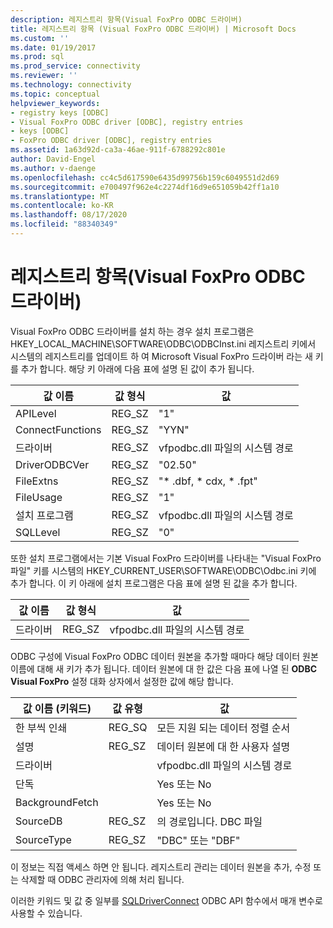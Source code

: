 ```yaml
---
description: 레지스트리 항목(Visual FoxPro ODBC 드라이버)
title: 레지스트리 항목 (Visual FoxPro ODBC 드라이버) | Microsoft Docs
ms.custom: ''
ms.date: 01/19/2017
ms.prod: sql
ms.prod_service: connectivity
ms.reviewer: ''
ms.technology: connectivity
ms.topic: conceptual
helpviewer_keywords:
- registry keys [ODBC]
- Visual FoxPro ODBC driver [ODBC], registry entries
- keys [ODBC]
- FoxPro ODBC driver [ODBC], registry entries
ms.assetid: 1a63d92d-ca3a-46ae-911f-6788292c801e
author: David-Engel
ms.author: v-daenge
ms.openlocfilehash: cc4c5d617590e6435d99756b159c6049551d2d69
ms.sourcegitcommit: e700497f962e4c2274df16d9e651059b42ff1a10
ms.translationtype: MT
ms.contentlocale: ko-KR
ms.lasthandoff: 08/17/2020
ms.locfileid: "88340349"
---
```

# <a name="registry-entries-visual-foxpro-odbc-driver"></a>레지스트리 항목(Visual FoxPro ODBC 드라이버)
Visual FoxPro ODBC 드라이버를 설치 하는 경우 설치 프로그램은 HKEY_LOCAL_MACHINE\SOFTWARE\ODBC\ODBCInst.ini 레지스트리 키에서 시스템의 레지스트리를 업데이트 하 여 Microsoft Visual FoxPro 드라이버 라는 새 키를 추가 합니다. 해당 키 아래에 다음 표에 설명 된 값이 추가 됩니다.  
  
|값 이름|값 형식|값|  
|----------------|----------------|-----------|  
|APILevel|REG_SZ|"1"|  
|ConnectFunctions|REG_SZ|"YYN"|  
|드라이버|REG_SZ|vfpodbc.dll 파일의 시스템 경로|  
|DriverODBCVer|REG_SZ|"02.50"|  
|FileExtns|REG_SZ|"* .dbf, \* cdx, \* .fpt"|  
|FileUsage|REG_SZ|"1"|  
|설치 프로그램|REG_SZ|vfpodbc.dll 파일의 시스템 경로|  
|SQLLevel|REG_SZ|"0"|  
  
 또한 설치 프로그램에서는 기본 Visual FoxPro 드라이버를 나타내는 "Visual FoxPro 파일" 키를 시스템의 HKEY_CURRENT_USER\SOFTWARE\ODBC\Odbc.ini 키에 추가 합니다. 이 키 아래에 설치 프로그램은 다음 표에 설명 된 값을 추가 합니다.  
  
|값 이름|값 형식|값|  
|----------------|----------------|-----------|  
|드라이버|REG_SZ|vfpodbc.dll 파일의 시스템 경로|  
  
 ODBC 구성에 Visual FoxPro ODBC 데이터 원본을 추가할 때마다 해당 데이터 원본 이름에 대해 새 키가 추가 됩니다. 데이터 원본에 대 한 값은 다음 표에 나열 된 **ODBC Visual FoxPro** 설정 대화 상자에서 설정한 값에 해당 합니다.  
  
|값 이름 (키워드)|값 유형|값|  
|----------------------------|----------------|-----------|  
|한 부씩 인쇄|REG_SQ|모든 지원 되는 데이터 정렬 순서|  
|설명|REG_SZ|데이터 원본에 대 한 사용자 설명|  
|드라이버||vfpodbc.dll 파일의 시스템 경로|  
|단독||Yes 또는 No|  
|BackgroundFetch||Yes 또는 No|  
|SourceDB|REG_SZ|의 경로입니다. DBC 파일|  
|SourceType|REG_SZ|"DBC" 또는 "DBF"|  
  
 이 정보는 직접 액세스 하면 안 됩니다. 레지스트리 관리는 데이터 원본을 추가, 수정 또는 삭제할 때 ODBC 관리자에 의해 처리 됩니다.  
  
 이러한 키워드 및 값 중 일부를 [SQLDriverConnect](../../odbc/microsoft/sqldriverconnect-visual-foxpro-odbc-driver.md) ODBC API 함수에서 매개 변수로 사용할 수 있습니다.
